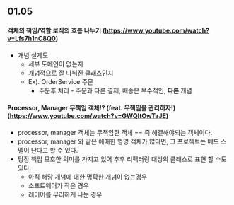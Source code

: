 ## 01.05

#### 객체의 책임/역할 로직의 흐름 나누기 (https://www.youtube.com/watch?v=Lfs7h1nC8Q0)

- 개념 설계도
  - 세부 도메인이 없는지
  - 개념적으로 잘 나눠진 클래스인지
  - Ex). OrderService 주문
    - 주문후 처리 - 주문과 다른 결제, 배송은 부수적인, **다른** 개념
    

#### Processor, Manager 무책임 객체!? (feat. 무책임을 관리하자!) (https://www.youtube.com/watch?v=GWQItOwTaJE)

- processor, manager 객체는 무책임한 객체 == 즉 해결해야되는 객체이다.
- processor, manager 와 같은 애매한 명명 객체가 많다면, 그 프로젝트는 베드 스멜이 난다고 할 수 있다.
- 당장 책임 모호한 의미를 가지고 있어 추후 리펙터링 대상의 클래스로 표현 할 수도 있다.
  - 아직 해당 개념에 대한 명확한 개념이 없는경우
  - 소프트웨어가 작은 경우
  - 레이어를 무리하게 나눈 경우
